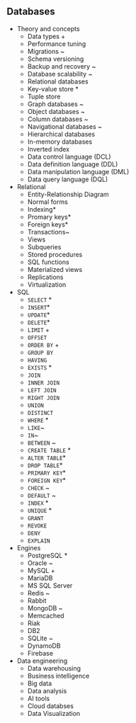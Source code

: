 ## Databases

- Theory and concepts
  - Data types +
  - Performance tuning
  - Migrations ~
  - Schema versioning
  - Backup and recovery ~
  - Database scalability ~
  - Relational databases
  - Key-value store \*
  - Tuple store
  - Graph databases ~
  - Object databases ~
  - Column databases ~
  - Navigational databases ~
  - Hierarchical databases
  - In-memory databases
  - Inverted index
  - Data control language (DCL)
  - Data definition language (DDL)
  - Data manipulation language (DML)
  - Data query language (DQL)
- Relational
  - Entity-Relationship Diagram
  - Normal forms
  - Indexing\*
  - Promary keys\*
  - Foreign keys\*
  - Transactions~
  - Views
  - Subqueries
  - Stored procedures
  - SQL functions
  - Materialized views
  - Replications
  - Virtualization
- SQL
  - `SELECT` \*
  - `INSERT`\*
  - `UPDATE`\*
  - `DELETE`\*
  - `LIMIT` +
  - `OFFSET`
  - `ORDER BY` +
  - `GROUP BY`
  - `HAVING`
  - `EXISTS` \*
  - `JOIN`
  - `INNER JOIN`
  - `LEFT JOIN`
  - `RIGHT JOIN`
  - `UNION`
  - `DISTINCT`
  - `WHERE` \*
  - `LIKE`~
  - `IN`~
  - `BETWEEN` ~
  - `CREATE TABLE` \*
  - `ALTER TABLE`\*
  - `DROP TABLE`\*
  - `PRIMARY KEY`\*
  - `FOREIGN KEY`\*
  - `CHECK` ~
  - `DEFAULT` ~
  - `INDEX` \*
  - `UNIQUE` \*
  - `GRANT`
  - `REVOKE`
  - `DENY`
  - `EXPLAIN`
- Engines
  - PostgreSQL \*
  - Oracle ~
  - MySQL +
  - MariaDB
  - MS SQL Server
  - Redis ~
  - Rabbit
  - MongoDB ~
  - Memcached
  - Riak
  - DB2
  - SQLite ~
  - DynamoDB
  - Firebase
- Data engineering
  - Data warehousing
  - Business intelligence
  - Big data
  - Data analysis
  - AI tools
  - Cloud databses
  - Data Visualization
